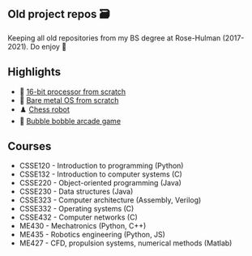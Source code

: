 ## Old project repos 🗃️

Keeping all old repositories from my BS degree at Rose-Hulman (2017-2021). Do enjoy 📎

## Highlights
- :abacus: [16-bit processor from scratch](https://github.com/eckelsjd-rose-old/csse232)
- :floppy_disk: [Bare metal OS from scratch](https://github.com/eckelsjd-rose-old/csse332)
- :chess_pawn: [Chess robot](https://github.com/eckelsjd-rose-old/me430)
- :bubbles: [Bubble bobble arcade game](https://github.com/eckelsjd-rose-old/csse220)

## Courses
- CSSE120 - Introduction to programming (Python)
- CSSE132 - Introduction to computer systems (C)
- CSSE220 - Object-oriented programming (Java)
- CSSE230 - Data structures (Java)
- CSSE323 - Computer architecture (Assembly, Verilog)
- CSSE332 - Operating systems (C)
- CSSE432 - Computer networks (C)
- ME430 - Mechatronics (Python, C++)
- ME435 - Robotics engineering (Python, JS)
- ME427 - CFD, propulsion systems, numerical methods (Matlab)
